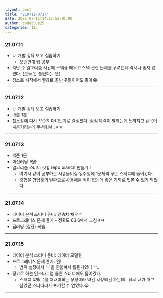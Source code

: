 ```yaml
---
layout: post
title: "210711-0717"
date: 2021-07-11T14:25:52-05:00
author: codeblue25
categories: TIL
---
```


<h3>21.07.11</h3>

- UI 개발 강의 보고 실습하기
  - 오랜만에 웹 공부
- 지난 주 알고리즘 시간에 스택을 배우고 스택 관련 문제를 푸려는데 역시나 쉽지 않았다. (오늘 못 풀었다는 뜻)
- 청소로 시작해서 빨래로 끝난 주말이어도 좋아😂

---

<h3>21.07.12</h3>

- UI 개발 강의 보고 실습하기
- 백준 1문
- 헬스장에 다시 꾸준히 다녀보기로 결심했다. 점점 체력이 딸리는게 느껴지고 손목이 시큰거리는게 무서워서..ㅎㅎ

---

<h3>21.07.13</h3>

- 백준 1문
- 머신러닝 복습
- 알고리즘 스터디 깃헙 repo branch 만들기 !
  - 여기서 같이 공부하는 사람들이랑 일주일에 1문제씩 푸는 스터디에 들어갔다.
  - 깃헙을 협업툴의 일환으로 사용해본 적이 없는데 좋은 기회로 맛볼 수 있게 되었다.

---

<h3>21.07.14</h3>

- 데이터 분석 스터디 준비: 결측치 채우기
- 프로그래머스 문제 풀기 - 정확도 63.6에서 그침ㅋㅋ
- 딥러닝 (잠깐) 복습..

---

<h3>21.07.15</h3>

- 데이터 분석 스터디 준비: 데이터 모델링
- 프로그래머스 문제 풀기: 완!
  - 범위 설정에서 '='을 안붙여서 틀린거였다 ^^..
- 장고로 하는 인스타그램 클론 스터디에도 들어갔다.
  - 스터디 4개(..)를 쳐내야하는 상황이라 약간 걱정되긴 하는데.. 너무 내가 하고 싶었던 스터디라서 포기할 수 없었다.😭

---
